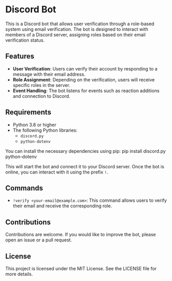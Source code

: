 # Discord Bot 

This is a Discord bot that allows user verification through a role-based system using email verification. The bot is designed to interact with members of a Discord server, assigning roles based on their email verification status.

## Features

- **User Verification**: Users can verify their account by responding to a message with their email address.
- **Role Assignment**: Depending on the verification, users will receive specific roles in the server.
- **Event Handling**: The bot listens for events such as reaction additions and connection to Discord.

## Requirements

- Python 3.8 or higher
- The following Python libraries:
  - `discord.py`
  - `python-dotenv`

You can install the necessary dependencies using pip:
pip install discord.py python-dotenv


This will start the bot and connect it to your Discord server. Once the bot is online, you can interact with it using the prefix `!`.

## Commands

- `!verify <your-email@example.com>`: This command allows users to verify their email and receive the corresponding role.

## Contributions

Contributions are welcome. If you would like to improve the bot, please open an issue or a pull request.

## License

This project is licensed under the MIT License. See the LICENSE file for more details.
